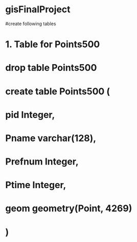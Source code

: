# gisFinalProject

#create following tables

# 1. Table for Points500
    
# drop table Points500

# create table Points500 (
#    pid Integer,
#    Pname varchar(128),
#    Prefnum Integer,
#    Ptime Integer,
#    geom geometry(Point, 4269)
#    )


